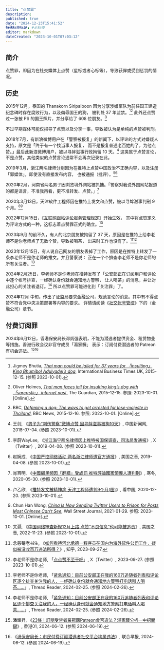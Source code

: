 ```yaml
---
title: "点赞罪"
description:
published: true
date: "2024-12-23T15:41:52"
特殊标签标记: #无标签
editor: markdown
dateCreated: "2023-10-01T07:03:12"
---
```


## 简介

点赞罪，即因为在社交媒体上点赞（星标或者心标等），导致获罪或受到惩罚的情况。

## 历史

2015年12月，泰国的 Thanakorn Siripaiboon 因为分享涉嫌军队为前任国王建造纪念碑时存在腐败行为，以及侮辱国王的狗，
被判处 37 年监禁。[^33382][^tafji] 此外还点赞过一张被 PS 的国王照片，并分享给了 608 位朋友。[^99322]

[^33382]: Jigmey Bhutia, _[Thai man could be jailed for 37 years for 「insulting」 King Bhumibol Adulyadej’s dog](https://web.archive.org/web/20220812201633/https://www.ibtimes.co.uk/thai-man-could-be-jailed-37-years-insulting-king-bhumibol-adulyadejs-dog-1533382)_, International Business Times UK, 2015-12-15. (参照 2023-10-01).

[^tafji]: Oliver Holmes, _[Thai man faces jail for insulting king’s dog with 「sarcastic」 internet post](https://web.archive.org/web/20230929134113/https://www.theguardian.com/world/2015/dec/15/thai-man-faces-jail-insulting-kings-dog-sarcastic-internet-post)_, The Guardian, 2015-12-15. 参照: 2023-10-01. [Online].

[^99322]: BBC, _[Defaming a dog: The ways to get arrested for lese-majeste in Thailand](https://web.archive.org/web/20230723081147/https://www.bbc.com/news/world-asia-35099322)_, BBC News, 2015-12-16. 参照: 2023-10-01. [Online].

不过早期媒体可能仅报导了点赞以及分享一事，导致被认为是单纯的点赞被判刑。

2018年7月，有新浪微博用户在「警察被报复」的新闻下，以评论的方式对嫌疑人支持，原文是「终于有一个找当事人报复，
而不是报复普通老百姓的了，为他点赞。」最后此新浪微博用户，被以寻衅滋事行政拘留 10 天。[^56690] 这类属于点赞言论，
不是点赞，其他类似的点赞言论通常不会再次记录在此。

[^56690]: 王剑, 《[男子为“刺伤警察”微博点赞 因寻衅滋事被拘10天](https://web.archive.org/web/20220928012115/https://www.chinanews.com.cn/sh/2018/07-04/8556690.shtml)》, 中国新闻网, 2018-07-04. (参照 2023-10-01).

2019年3月，浙江两名律师分别因为在推特上点赞中国政治不正确内容，以及注册「郭媒体」，即使没有直接发布内容，
也被通报（批评）。[^40226][^66556]

[^40226]: 李蔚WayLee, 《[浙江海宁两名律师因上推特被国保调查，司法局发通报](https://web.archive.org/web/20231001020944/https://twitter.com/azurewaylee/status/1115086058767540226)》, X（Twitter）, 2019-04-08. (参照 2023-10-01).

[^66556]: 赵婉成, 《[中国严控网络活动 两名浙江律师遭官方通报](https://web.archive.org/web/20231001021007/https://www.voachinese.com/a/Two-Chinese-Lawyer-Reported-By-Authority-For-Clicking-Like-On-Twitter-20190408/4866556.html)》, 美国之音, 2019-04-08. (参照 2023-10-01).

2020年2月，河南省两名男子因浏览境外网站被抓捕。「警察对我说外国网站报道的都是谣言，不准我再看，更不准转发、点赞。」[^bcgfm]

[^bcgfm]: 肖百明, 《[中國網民頻因「翻牆」受處罰 推特評論國家領導人遭判刑](https://web.archive.org/web/20211023023604/https://zh.bitterwinter.org/bypassing-chinas-great-firewall-may-land-you-in-prison/)》, 寒冬, 2020-05-30. (参照 2023-10-01).

2020年3月13日，天津软件工程师因在推特上发文和点赞，被以寻衅滋事判刑 9 个月。[^56479][^32917]

[^56479]: 卢乙欣, 《[推特发文被精神病 天津工程师遭判9个月(图)](https://web.archive.org/web/20230528192248/https://www.secretchina.com/news/gb/2020/12/20/956479.html)》, 看中国, 2020-12-20. (参照 2023-10-01).

[^32917]: Chun Han Wong, _[China Is Now Sending Twitter Users to Prison for Posts Most Chinese Can’t See](https://www.wsj.com/articles/china-is-now-sending-twitter-users-to-prison-for-posts-most-chinese-cant-see-11611932917)_, Wall Street Journal, 2021-01-29. 参照: 2023-10-01. [Online].

2022年12月15日，《[互联网跟帖评论服务管理规定](/rule/国家互联网信息办公室/互联网跟帖评论服务管理规定.md)》开始生效，
其中将点赞定义为评论方式的一种，这标志着点赞罪正式的确立。[^45946]

[^45946]: 文灏, 《[中国网络审查新规12月上路 点赞“不良信息”也可能被追责](https://web.archive.org/web/20221122231821/https://www.voachinese.com/a/china-new-censorship-rule-20221122/6845946.html)》, 美国之音, 2022-11-23. (参照 2023-10-01).

2023年9月 的前不久，有人的北京朋友被拘留了 37 天，原因是在推特上给李老师不是你老师点了无数个赞，导致被喝茶，
出来时工作也没有了。[^NwQ38][^79466]

[^NwQ38]: 念慈菴老书生, 《[如何看待河北承德一程序员在国内为海外软件公司工作，疑似被没收百万违法所得？](http://archive.today/2023.09.27-135727/https://www.zhihu.com/question/623649564/answer/3226859362)》, 知乎, 2023-09-27.

[^79466]: 李老师不是你老师, 「[点点赞不至于吧](https://web.archive.org/web/20230929135620/https://twitter.com/whyyoutouzhele/status/1707045338182279466)」, X（Twitter）, 2023-09-27. (参照 2023-10-01).

2023年12月15日，有人说自己网友的朋友丢掉了工作，原因是在推特上转发了一条李老师不是你老师的推文。并且警察说：
正在一个个排查李老师不是你老师的所有关注者。[^27122]

[^27122]: 李老师不是你老师, 「[紧急通知：目前公安部正在我的160万追随者列表和评论区逐个排查关注我的人，一经确认身份就会通知地方警察打电话叫人喝茶……](https://web.archive.org/web/20240225202149/https://threadreaderapp.com/thread/1761709242992427122.html)」, Thread Reader, 2024-02-25. (参照 2024-02-26).

2024年2月25日，李老师不是你老师在推特发布了「公安部正在订阅用户和评论中逐个帐号排查，一经确认身份就会通知地方警察，
让人喝茶」的消息，并让对此担心的关注者退订。[^27122] 所以点赞罪可能进化到「关注罪」了。

2024年12月 中旬，传出了证监局要求金融公司，规范言论的消息。其中有不得点赞不符合党中央决策部署等内容的要求。
详情请阅读《[社交帐号管控](/censorship/社交帐号管控.md#金融公司)》下的〈金融公司〉章节。

## 付费订阅罪

2024年6月12日，香港保安局长邓炳强表明，不能为潜逃者提供资金、租赁物业等措施。香港行政会议非官守成员「湯家驊」
表示：订阅付费潜逃者的 Patreon 有机会违法。[^27998][^15793]

[^27998]: 潘耀昇, 《[23條｜訂閱受禁者羅冠聰Patreon會否違法？湯家驊分析一中招關鍵](https://web.archive.org/web/20240612111653/https://www.hk01.com/政情/1027998/23條-訂閱受禁者羅冠聰patreon會否違法-湯家驊分析一中招關鍵)》, 香港01, 2024-06-12. (参照 2024-06-19).

[^15793]: 《[港保安局长：市民付费订阅潜逃者社交平台均属违法](https://web.archive.org/web/20240613171843/https://www.zaobao.com.sg/realtime/china/story20240612-3915793)》, 联合早报, 2024-06-12. (参照 2024-06-19).
